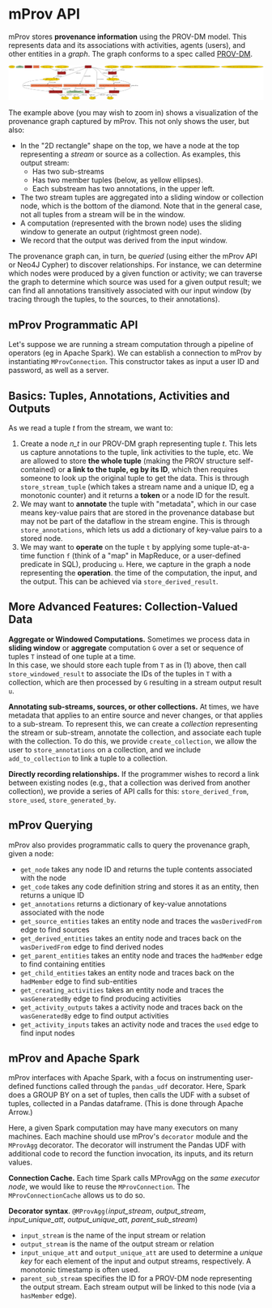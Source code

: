 # mProv API

mProv stores **provenance information** using the PROV-DM model.  This represents data and its associations with activities, agents (users), and other entities in a *graph*.  The graph conforms to a spec called [PROV-DM](https://www.w3.org/TR/prov-dm/).

![example](images/test_main.png)

The example above (you may wish to zoom in) shows a visualization of the provenance graph captured by mProv.  This not only shows the user, but also:

* In the "2D rectangle" shape on the top, we have a node at the top representing a *stream* or source as a collection.  As examples, this output stream:
  * Has two sub-streams
  * Has two member tuples (below, as yellow ellipses).
  * Each substream has two annotations, in the upper left.  
* The two stream tuples are aggregated into a sliding window or collection node, which is the bottom of the diamond.  Note that in the general case, not all tuples from a stream will be in the window.
* A computation (represented with the brown node) uses the sliding window to generate an output (rightmost green node).
* We record that the output was derived from the input window.

The provenance graph can, in turn, be *queried* (using either the mProv API or Neo4J Cypher) to discover relationships.
For instance, we can determine which nodes were produced by a given function or activity; we can traverse the graph
to determine which source was used for a given output result; we can find all annotations transitively associated with
our input window (by tracing through the tuples, to the sources, to their annotations).

## mProv Programmatic API

Let's suppose we are running a stream computation through a pipeline of operators (eg in Apache Spark).
We can establish a connection to mProv by instantiating `MProvConnection`.  This constructor takes as input
a user ID and password, as well as a server.

## Basics: Tuples, Annotations, Activities and Outputs

As we read a tuple *t* from the stream, we want to:

1. Create a node *n_t* in our PROV-DM graph representing tuple *t*.  This lets us capture annotations to the tuple, link activities to the tuple, etc.
   We are allowed to store **the whole tuple** (making the PROV structure self-contained) or **a link to the tuple, eg by its ID**, which then requires
   someone to look up the original tuple to get the data.  This is through `store_stream_tuple` (which takes a stream name and a unique ID, eg a 
   monotonic counter) and it returns a **token** or a node ID for the result.
2. We may want to **annotate** the tuple with "metadata", which in our case means key-value pairs that are stored in the provenance database but may not be 
   part of the dataflow in the stream engine.  This is through `store_annotations`, which lets us add a dictionary of key-value pairs to a stored node.
3. We may want to **operate** on the tuple `t` by applying some tuple-at-a-time function `f` (think of a "map" in MapReduce, or a user-defined predicate in SQL), producing `u`.  Here, we capture in the graph a node representing the **operation**.
   the time of the computation, the input, and the output.  This can be achieved via `store_derived_result`.
   
## More Advanced Features: Collection-Valued Data

**Aggregate or Windowed Computations.**  Sometimes we process data in **sliding window** or **aggregate** computation `G` over a set or sequence of tuples `T` instead of one tuple at a time.  
In this case, we should store each tuple from `T` as in (1) above, then call `store_windowed_result` to associate the IDs of the tuples in `T` with a
collection, which are then processed by `G` resulting in a stream output result `u`.

**Annotating sub-streams, sources, or other collections.** At times, we have metadata that applies to an entire source and never changes, or that applies to
a sub-stream.  To represent this, we can create a *collection* representing the stream or sub-stream, annotate the collection, and associate each tuple
with the collection.  To do this, we provide `create_collection`, we allow the user to `store_annotations` on a collection, and we include `add_to_collection` 
to link a tuple to a collection.

**Directly recording relationships.** If the programmer wishes to record a link between existing nodes (e.g., that a collection
was derived from another collection), we provide a series of API calls for this: `store_derived_from`, `store_used`, `store_generated_by`. 

## mProv Querying

mProv also provides programmatic calls to query the provenance graph, given a node:

* `get_node` takes any node ID and returns the tuple contents associated with the node
* `get_code` takes any code definition string and stores it as an entity, then returns a unique ID
* `get_annotations` returns a dictionary of key-value annotations associated with the node
* `get_source_entities` takes an entity node and traces the `wasDerivedFrom` edge to find sources
* `get_derived_entities` takes an entity node and traces back on the `wasDerivedFrom` edge to find derived nodes
* `get_parent_entities` takes an entity node and traces the `hadMember` edge to find containing entities
* `get_child_entities` takes an entity node and traces back on the `hadMember` edge to find sub-entities
* `get_creating_activities` takes an entity node and traces the `wasGeneratedBy` edge to find producing activities
* `get_activity_outputs` takes a activity node and traces back on the `wasGeneratedBy` edge to find output activities
* `get_activity_inputs` takes an activity node and traces the `used` edge to find input nodes

## mProv and Apache Spark

mProv interfaces with Apache Spark, with a focus on instrumenting user-defined functions called through the `pandas_udf`
decorator.  Here, Spark does a GROUP BY on a set of tuples, then calls the UDF with a subset of tuples, collected in a
Pandas dataframe.  (This is done through Apache Arrow.)

Here, a given Spark computation may have many executors on many machines.  Each machine should use mProv's `decorator`
module and the `MProvAgg` decorator.  The decorator will instrument the Pandas UDF with additional code to record
the function invocation, its inputs, and its return values. 

**Connection Cache.** Each time Spark calls MProvAgg on the *same executor node*, we would like to reuse the `MProvConnection`.
The `MProvConnectionCache` allows us to do so.

**Decorator syntax**.
`@MProvAgg(`*input_stream*, *output_stream*, *input_unique_att*, *output_unique_att*, *parent_sub_stream*)

* `input_stream` is the name of the input stream or relation
* `output_stream` is the name of the output stream or relation
* `input_unique_att` and `output_unique_att` are used to determine a *unique key* for each element of the input and output streams, respectively.
A monotonic timestamp is often used.
* `parent_sub_stream` specifies the ID for a PROV-DM node representing the output stream.  Each stream output will be linked to this node
(via a `hasMember` edge).
 